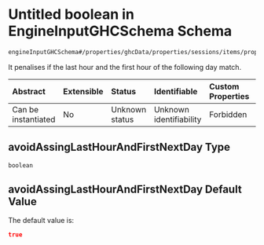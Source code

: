 # Untitled boolean in EngineInputGHCSchema Schema

```txt
engineInputGHCSchema#/properties/ghcData/properties/sessions/items/properties/sessionSettings/properties/avoidAssingLastHourAndFirstNextDay
```

It penalises if the last hour and the first hour of the following day match.

| Abstract            | Extensible | Status         | Identifiable            | Custom Properties | Additional Properties | Access Restrictions | Defined In                                                        |
| :------------------ | :--------- | :------------- | :---------------------- | :---------------- | :-------------------- | :------------------ | :---------------------------------------------------------------- |
| Can be instantiated | No         | Unknown status | Unknown identifiability | Forbidden         | Allowed               | none                | [ghc.schema.json*](../out/ghc.schema.json "open original schema") |

## avoidAssingLastHourAndFirstNextDay Type

`boolean`

## avoidAssingLastHourAndFirstNextDay Default Value

The default value is:

```json
true
```

